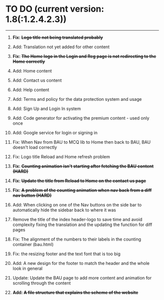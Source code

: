 # TO DO (current version: 1.8(:1.2.4.2.3))

****

1. **Fix: ~~Logo title not being translated probably~~** 
<!-- Will be ignored for doing a major fix -->


2. Add: Translation not yet added for other content 

3. **Fix: ~~The Home logo in the Login and Reg page is not redirecting to the Home correctly~~**
<!-- This bug has been fixed -->

4. Add: Home content 

5. Add: Contact us content

6. Add: Help content 

7. Add: Terms and policy for the data protection system and usage 

8. Add: Sign Up and Login In system 

9. Add: Code generator for activating the premium content - used only once 

10. Add: Google service for login or signing in 

11. Fix: When Nav from BAU to MCQ lib to Home then back to BAU, BAU doesn't load correctly

12. Fix: Logo title Reload and Home refresh problem 

13. **Fix: ~~Counting animation isn't starting after fetching the BAU content (HARD)~~**
<!-- This bug has been fixed -->

14. **Fix: ~~Update the title from Reload to Home on the contact us page~~**
<!-- Will be ignored for doing a major fix -->


15. **Fix: ~~A problem of the counting animation when nav back from a diff nav button (HARD)~~**
<!-- This bug has been fixed -->

16. Add: When clicking on one of the Nav buttons on the side bar to automatically hide the sidebar back to where it was 

17. Remove the title of the index header-logo to save time and avoid complexity fixing the translation and the updating the function for diff pages

18. Fix: The alignment of the numbers to their labels in the counting container (bau.html)

19. Fix: the resizing footer and the text font that is too big 

20. Add: A new design for the footer to match the header and the whole look in general

21. Update: Update the BAU page to add more content and animation for scrolling through the content 

22. **Add: ~~A file structure that explains the scheme of the website~~**
<!-- This has been created and updated -->
